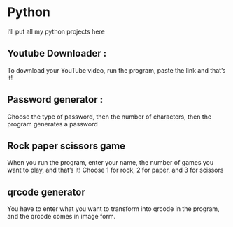 # Python
I’ll put all my python projects here 

## Youtube Downloader :
To download your YouTube video, run the program, paste the link and that’s it!

## Password generator :
Choose the type of password, then the number of characters, then the program generates a password 

## Rock paper scissors game
When you run the program, enter your name, the number of games you want to play, and that’s it! Choose 1 for rock, 2 for paper, and 3 for scissors

## qrcode generator

You have to enter what you want to transform into qrcode in the program, and the qrcode comes in image form. 
